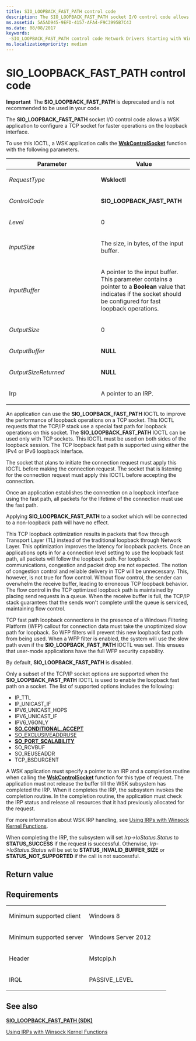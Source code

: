 ```yaml
---
title: SIO_LOOPBACK_FAST_PATH control code
description: The SIO_LOOPBACK_FAST_PATH socket I/O control code allows a WSK application to configure a TCP socket for faster operations on the loopback interface.
ms.assetid: 5A5AD945-9EFD-4157-AFA4-F9C3995B7C43
ms.date: 08/08/2017
keywords: 
 -SIO_LOOPBACK_FAST_PATH control code Network Drivers Starting with Windows Vista
ms.localizationpriority: medium
---
```


# SIO\_LOOPBACK\_FAST\_PATH control code


**Important**  The **SIO\_LOOPBACK\_FAST\_PATH** is deprecated and is not recommended to be used in your code.

 

The **SIO\_LOOPBACK\_FAST\_PATH** socket I/O control code allows a WSK application to configure a TCP socket for faster operations on the loopback interface.

To use this IOCTL, a WSK application calls the [**WskControlSocket**](https://docs.microsoft.com/windows-hardware/drivers/ddi/wsk/nc-wsk-pfn_wsk_control_socket) function with the following parameters.

<table>
<colgroup>
<col width="50%" />
<col width="50%" />
</colgroup>
<thead>
<tr class="header">
<th>Parameter</th>
<th>Value</th>
</tr>
</thead>
<tbody>
<tr class="odd">
<td><p><em>RequestType</em></p></td>
<td><p><strong>WskIoctl</strong></p></td>
</tr>
<tr class="even">
<td><p><em>ControlCode</em></p></td>
<td><p><strong>SIO_LOOPBACK_FAST_PATH</strong></p></td>
</tr>
<tr class="odd">
<td><p><em>Level</em></p></td>
<td><p>0</p></td>
</tr>
<tr class="even">
<td><p><em>InputSize</em></p></td>
<td><p>The size, in bytes, of the input buffer.</p></td>
</tr>
<tr class="odd">
<td><p><em>InputBuffer</em></p></td>
<td><p>A pointer to the input buffer. This parameter contains a pointer to a <strong>Boolean</strong> value that indicates if the socket should be configured for fast loopback operations.</p></td>
</tr>
<tr class="even">
<td><p><em>OutputSize</em></p></td>
<td><p>0</p></td>
</tr>
<tr class="odd">
<td><p><em>OutputBuffer</em></p></td>
<td><p><strong>NULL</strong></p></td>
</tr>
<tr class="even">
<td><p><em>OutputSizeReturned</em></p></td>
<td><p><strong>NULL</strong></p></td>
</tr>
<tr class="odd">
<td><p>Irp</p></td>
<td><p>A pointer to an IRP.</p></td>
</tr>
</tbody>
</table>

 

An application can use the **SIO\_LOOPBACK\_FAST\_PATH** IOCTL to improve the performance of loopback operations on a TCP socket. This IOCTL requests that the TCP/IP stack use a special fast path for loopback operations on this socket. The **SIO\_LOOPBACK\_FAST\_PATH** IOCTL can be used only with TCP sockets. This IOCTL must be used on both sides of the loopback session. The TCP loopback fast path is supported using either the IPv4 or IPv6 loopback interface.

The socket that plans to initiate the connection request must apply this IOCTL before making the connection request. The socket that is listening for the connection request must apply this IOCTL before accepting the connection.

Once an application establishes the connection on a loopback interface using the fast path, all packets for the lifetime of the connection must use the fast path.

Applying **SIO\_LOOPBACK\_FAST\_PATH** to a socket which will be connected to a non-loopback path will have no effect.

This TCP loopback optimization results in packets that flow through Transport Layer (TL) instead of the traditional loopback through Network Layer. This optimization improves the latency for loopback packets. Once an applications opts in for a connection level setting to use the loopback fast path, all packets will follow the loopback path. For loopback communications, congestion and packet drop are not expected. The notion of congestion control and reliable delivery in TCP will be unnecessary. This, however, is not true for flow control. Without flow control, the sender can overwhelm the receive buffer, leading to erroneous TCP loopback behavior. The flow control in the TCP optimized loopback path is maintained by placing send requests in a queue. When the receive buffer is full, the TCP/IP stack guarantees that the sends won't complete until the queue is serviced, maintaining flow control.

TCP fast path loopback connections in the presence of a Windows Filtering Platform (WFP) callout for connection data must take the unoptimized slow path for loopback. So WFP filters will prevent this new loopback fast path from being used. When a WFP filter is enabled, the system will use the slow path even if the **SIO\_LOOPBACK\_FAST\_PATH** IOCTL was set. This ensues that user-mode applications have the full WFP security capability.

By default, **SIO\_LOOPBACK\_FAST\_PATH** is disabled.

Only a subset of the TCP/IP socket options are supported when the **SIO\_LOOPBACK\_FAST\_PATH** IOCTL is used to enable the loopback fast path on a socket. The list of supported options includes the following:

-   IP\_TTL
-   IP\_UNICAST\_IF
-   IPV6\_UNICAST\_HOPS
-   IPV6\_UNICAST\_IF
-   IPV6\_V6ONLY
-   [**SO\_CONDITIONAL\_ACCEPT**](https://docs.microsoft.com/windows/desktop/WinSock/so-conditional-accept)
-   [SO\_EXCLUSIVEADDRUSE](https://docs.microsoft.com/windows/desktop/WinSock/so-exclusiveaddruse)
-   [**SO\_PORT\_SCALABILITY**](https://docs.microsoft.com/windows/desktop/WinSock/so-port-scalability)
-   SO\_RCVBUF
-   SO\_REUSEADDR
-   TCP\_BSDURGENT

A WSK application must specify a pointer to an IRP and a completion routine when calling the [**WskControlSocket**](https://docs.microsoft.com/windows-hardware/drivers/ddi/wsk/nc-wsk-pfn_wsk_control_socket) function for this type of request. The application must not release the buffer till the WSK subsystem has completed the IRP. When it completes the IRP, the subsystem invokes the completion routine. In the completion routine, the application must check the IRP status and release all resources that it had previously allocated for the request.

For more information about WSK IRP handling, see [Using IRPs with Winsock Kernel Functions](https://docs.microsoft.com/windows-hardware/drivers/network/using-irps-with-winsock-kernel-functions).

When completing the IRP, the subsystem will set *Irp-&gt;IoStatus.Status* to **STATUS\_SUCCESS** if the request is successful. Otherwise, *Irp-&gt;IoStatus.Status* will be set to **STATUS\_INVALID\_BUFFER\_SIZE** or **STATUS\_NOT\_SUPPORTED** if the call is not successful.

## Return value


Requirements
------------

<table>
<colgroup>
<col width="50%" />
<col width="50%" />
</colgroup>
<tbody>
<tr class="odd">
<td><p>Minimum supported client</p></td>
<td><p>Windows 8</p></td>
</tr>
<tr class="even">
<td><p>Minimum supported server</p></td>
<td><p>Windows Server 2012</p></td>
</tr>
<tr class="odd">
<td><p>Header</p></td>
<td>Mstcpip.h</td>
</tr>
<tr class="even">
<td><p>IRQL</p></td>
<td><p>PASSIVE_LEVEL</p></td>
</tr>
</tbody>
</table>

## See also


[**SIO\_LOOPBACK\_FAST\_PATH (SDK)**](https://docs.microsoft.com/previous-versions/windows/desktop/legacy/jj841212(v=vs.85))

[Using IRPs with Winsock Kernel Functions](https://docs.microsoft.com/windows-hardware/drivers/network/using-irps-with-winsock-kernel-functions)

 

 




